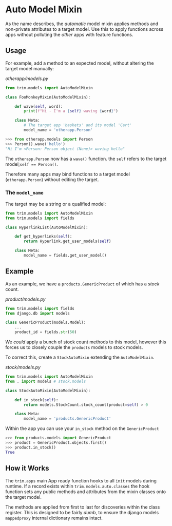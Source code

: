 # Auto Model Mixin

As the name describes, the _automatic_ model mixin applies methods and non-private attributes to a target model. Use this to apply functions across apps without polluting the _other_ apps with feature functions.

## Usage

For example, add a method to an expected model, without altering the target model manually:

_otherapp/models.py_

```py
from trim.models import AutoModelMixin

class FooMonkeyMixin(AutoModelMixin):

    def wave(self, word):
        print(f"Hi - I'm a {self} waving {word}")

    class Meta:
        # The target app 'baskets' and its model 'Cart'
        model_name = 'otherapp.Person'
```

```py
>>> from otherapp.models import Person
>>> Person().wave('hello')
"Hi I'm <Person: Person object (None)> waving hello"
```

The `otherapp.Person` now has a `wave()` function. the `self` refers to the target model;`self == Person()`.

Therefore many apps may bind functions to a target model (`otherapp.Person`) without editing the target.

### The `model_name`

The target may be a string or a qualified model:

```py
from trim.models import AutoModelMixin
from trim.models import fields

class HyperlinkList(AutoModelMixin):

    def get_hyperlinks(self):
        return Hyperlink.get_user_models(self)

    class Meta:
        model_name = fields.get_user_model()
```

## Example

As an example, we have a `products.GenericProduct` of which has a _stock_ count.

_product/models.py_

```py
from trim.models import fields
from django.db import models

class GenericProduct(models.Model):
    ...
    product_id = fields.str(50)
```

We _could_ apply a bunch of stock count methods to this model, however this forces us to closely couple the `products` models to stock models.

To correct this, create a `StockAutoMixin` extending the `AutoModelMixin`.

_stock/models.py_

```py
from trim.models import AutoModelMixin
from . import models # stock.models

class StockAutoMixin(AutoModelMixin):

    def in_stock(self):
        return models.StockCount.stock_count(product=self) > 0

    class Meta:
        model_name = 'products.GenericProduct'
```

Within the app you can use your `in_stock` method on the `GenericProduct`

```py
>>> from products.models import GenericProduct
>>> product = GenericProduct.objects.first()
>>> product.in_stock()
True
```

## How it Works

The `trim.apps` main App ready function hooks to all `init` models during runtime.
If a record exists within `trim.models.auto.classes` the hook function sets any public methods and attributes from the mixin classes onto the target model.

The methods are applied from first to last for discoveries within the class register. This is designed to be fairly _dumb_, to ensure the django models `mappedproxy` internal dictionary remains intact.
